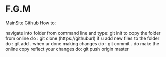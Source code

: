 F.G.M
=====

MainSite
Github How to:

navigate into folder from command line and type: git init
to copy the folder from online do : git clone (https://githuburl)
if u add new files to the folder do : git add .
when ur done making changes do : git commit .
do make the online copy reflect your changes do: git push origin master
